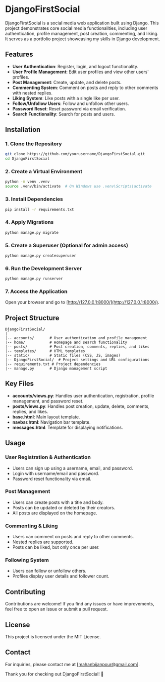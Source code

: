 # DjangoFirstSocial

DjangoFirstSocial is a social media web application built using Django. This project demonstrates core social media functionalities, including user authentication, profile management, post creation, commenting, and liking. It serves as a portfolio project showcasing my skills in Django development.

## Features

- **User Authentication**: Register, login, and logout functionality.
- **User Profile Management**: Edit user profiles and view other users' profiles.
- **Post Management**: Create, update, and delete posts.
- **Commenting System**: Comment on posts and reply to other comments with nested replies.
- **Liking System**: Like posts with a single like per user.
- **Follow/Unfollow Users**: Follow and unfollow other users.
- **Password Reset**: Reset password via email verification.
- **Search Functionality**: Search for posts and users.

## Installation

### 1. Clone the Repository

```bash
git clone https://github.com/yourusername/DjangoFirstSocial.git
cd DjangoFirstSocial
```

### 2. Create a Virtual Environment

```bash
python -m venv .venv
source .venv/bin/activate  # On Windows use .venv\Scripts\activate
```

### 3. Install Dependencies

```bash
pip install -r requirements.txt
```

### 4. Apply Migrations

```bash
python manage.py migrate
```

### 5. Create a Superuser (Optional for admin access)

```bash
python manage.py createsuperuser
```

### 6. Run the Development Server

```bash
python manage.py runserver
```

### 7. Access the Application

Open your browser and go to [http://127.0.0.1:8000/](http://127.0.0.1:8000/).

## Project Structure

```
DjangoFirstSocial/
|
|-- accounts/       # User authentication and profile management
|-- home/           # Homepage and search functionality
|-- posts/          # Post creation, comments, replies, and likes
|-- templates/      # HTML templates
|-- static/         # Static files (CSS, JS, images)
|-- DjangoFirstSocial/  # Project settings and URL configurations
|-- requirements.txt # Project dependencies
|-- manage.py       # Django management script
```

## Key Files

- **accounts/views.py**: Handles user authentication, registration, profile management, and password reset.
- **posts/views.py**: Handles post creation, update, delete, comments, replies, and likes.
- **base.html**: Main layout template.
- **navbar.html**: Navigation bar template.
- **messages.html**: Template for displaying notifications.

## Usage

### User Registration & Authentication

- Users can sign up using a username, email, and password.
- Login with username/email and password.
- Password reset functionality via email.

### Post Management

- Users can create posts with a title and body.
- Posts can be updated or deleted by their creators.
- All posts are displayed on the homepage.

### Commenting & Liking

- Users can comment on posts and reply to other comments.
- Nested replies are supported.
- Posts can be liked, but only once per user.

### Following System

- Users can follow or unfollow others.
- Profiles display user details and follower count.

## Contributing

Contributions are welcome! If you find any issues or have improvements, feel free to open an issue or submit a pull request.

## License

This project is licensed under the MIT License.

## Contact

For inquiries, please contact me at [mahanbijanpour@gmail.com].

Thank you for checking out DjangoFirstSocial! 🚀
